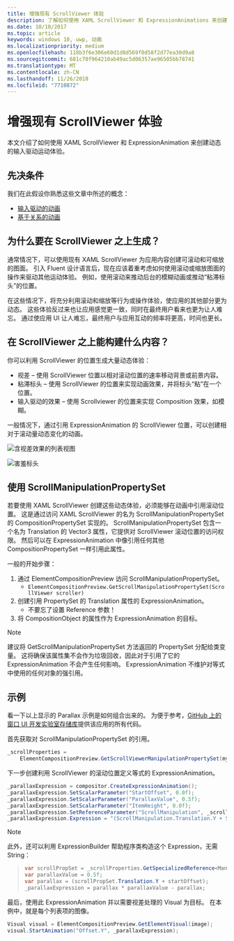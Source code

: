 ```yaml
---
title: 增强现有 ScrollViewer 体验
description: 了解如何使用 XAML ScrollViewer 和 ExpressionAnimations 来创建动态的输入驱动运动体验。
ms.date: 10/10/2017
ms.topic: article
keywords: windows 10, uwp, 动画
ms.localizationpriority: medium
ms.openlocfilehash: 118b3f6e306e60d1d8d569f0d58f2d77ea30d9a8
ms.sourcegitcommit: 681c70f964210ab49ac5d06357ae96505bb78741
ms.translationtype: MT
ms.contentlocale: zh-CN
ms.lasthandoff: 11/26/2018
ms.locfileid: "7710872"
---
```

# <a name="enhance-existing-scrollviewer-experiences"></a>增强现有 ScrollViewer 体验

本文介绍了如何使用 XAML ScrollViewer 和 ExpressionAnimation 来创建动态的输入驱动运动体验。

## <a name="prerequisites"></a>先决条件

我们在此假设你熟悉这些文章中所述的概念：

- [输入驱动的动画](input-driven-animations.md)
- [基于关系的动画](relation-animations.md)

## <a name="why-build-on-top-of-scrollviewer"></a>为什么要在 ScrollViewer 之上生成？

通常情况下，可以使用现有 XAML ScrollViewer 为应用内容创建可滚动和可缩放的图面。 引入 Fluent 设计语言后，现在应该着重考虑如何使用滚动或缩放图面的操作来驱动其他运动体验。 例如，使用滚动来推动后台的模糊动画或推动“粘滞标头”的位置。

在这些情况下，将充分利用滚动和缩放等行为或操作体验，使应用的其他部分更为动态。 这些体验反过来也让应用感觉更一致，同时在最终用户看来也更为让人难忘。 通过使应用 UI 让人难忘，最终用户与应用互动的频率将更高，时间也更长。

## <a name="what-can-you-build-on-top-of-scrollviewer"></a>在 ScrollViewer 之上能构建什么内容？

你可以利用 ScrollViewer 的位置生成大量动态体验：

- 视差 – 使用 ScrollViewer 位置以相对滚动位置的速率移动背景或前景内容。
- 粘滞标头 – 使用 ScrollViewer 的位置来实现动画效果，并将标头“粘”在一个位置。
- 输入驱动的效果 – 使用 Scrollviewer 的位置来实现 Composition 效果，如模糊。

一般情况下，通过引用 ExpressionAnimation 的 ScrollViewer 位置，可以创建相对于滚动量动态变化的动画。

![含视差效果的列表视图](images/animation/parallax.gif)

![害羞标头](images/animation/shy-header.gif)

## <a name="using-scrollmanipulationpropertyset"></a>使用 ScrollManipulationPropertySet

若要使用 XAML ScrollViewer 创建这些动态体验，必须能够在动画中引用滚动位置。 这是通过访问 XAML ScrollViewer 的名为 ScrollManipulationPropertySet 的 CompositionPropertySet 实现的。
ScrollManipulationPropertySet 包含一个名为 Translation 的 Vector3 属性，它提供对 ScrollViewer 滚动位置的访问权限。 然后可以在 ExpressionAnimation 中像引用任何其他 CompositionPropertySet 一样引用此属性。

一般的开始步骤：

1. 通过 ElementCompositionPreview 访问 ScrollManipulationPropertySet。
    - `ElementCompositionPreview.GetScrollManipulationPropertySet(ScrollViewer scroller)`
1. 创建引用 PropertySet 的 Translation 属性的 ExpressionAnimation。
    - 不要忘了设置 Reference 参数！
1. 将 CompositionObject 的属性作为 ExpressionAnimation 的目标。

> [!NOTE]
> 建议将 GetScrollManipulationPropertySet 方法返回的 PropertySet 分配给类变量。 这将确保该属性集不会作为垃圾回收，因此对于引用了它的 ExpressionAnimation 不会产生任何影响。 ExpressionAnimation 不维护对等式中使用的任何对象的强引用。

## <a name="example"></a>示例

看一下以上显示的 Parallax 示例是如何组合出来的。 为便于参考，[GitHub 上的窗口 UI 开发实验室存储库](https://github.com/Microsoft/WindowsUIDevLabs)提供该应用的所有代码。

首先获取对 ScrollManipulationPropertySet 的引用。

```csharp
_scrollProperties =
    ElementCompositionPreview.GetScrollViewerManipulationPropertySet(myScrollViewer);
```

下一步创建利用 ScrollViewer 的滚动位置定义等式的 ExpressionAnimation。

```csharp
_parallaxExpression = compositor.CreateExpressionAnimation();
_parallaxExpression.SetScalarParameter("StartOffset", 0.0f);
_parallaxExpression.SetScalarParameter("ParallaxValue", 0.5f);
_parallaxExpression.SetScalarParameter("ItemHeight", 0.0f);
_parallaxExpression.SetReferenceParameter("ScrollManipulation", _scrollProperties);
_parallaxExpression.Expression = "(ScrollManipulation.Translation.Y + StartOffset - (0.5 * ItemHeight)) * ParallaxValue - (ScrollManipulation.Translation.Y + StartOffset - (0.5 * ItemHeight))";
```

> [!NOTE]
> 此外，还可以利用 ExpressionBuilder 帮助程序类构造这个 Expression，无需 String：

> ```csharp
> var scrollPropSet = _scrollProperties.GetSpecializedReference<ManipulationPropertySetReferenceNode>();
> var parallaxValue = 0.5f;
> var parallax = (scrollPropSet.Translation.Y + startOffset);
> _parallaxExpression = parallax * parallaxValue - parallax;
> ```

最后，使用此 ExpressionAnimation 并以需要视差处理的 Visual 为目标。 在本例中，就是每个列表项的图像。

```csharp
Visual visual = ElementCompositionPreview.GetElementVisual(image);
visual.StartAnimation("Offset.Y", _parallaxExpression);
```